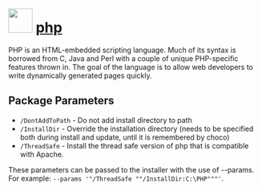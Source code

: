 ﻿# <img src="https://cdn.rawgit.com/chocolatey/chocolatey-coreteampackages/4e147ce52b1a2a7ac522ffbce6d176f257de6ac1/icons/php.svg" width="48" height="48"/> [php](https://chocolatey.org/packages/php)

PHP is an HTML-embedded scripting language. Much of its syntax is borrowed from C, Java and Perl with a couple of unique PHP-specific features thrown in. The goal of the language is to allow web developers to write dynamically generated pages quickly.

## Package Parameters
- `/DontAddToPath` - Do not add install directory to path
- `/InstallDir`    - Override the installation directory (needs to be specified both during install and update, until it is remembered by choco)
- `/ThreadSafe`    - Install the thread safe version of php that is compatible with Apache.

These parameters can be passed to the installer with the use of --params.
For example: `--params '"/ThreadSafe ""/InstallDir:C:\PHP"""'`.

